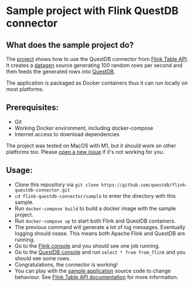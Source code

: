 # Sample project with Flink QuestDB connector
## What does the sample project do?
The [project](flink-questdb-connector/samples/datagen-to-questdb/src/main/java/io/questdb/flink/DatagenToQuestDB.java) shows how to use the QuestDB connector from [Flink Table API](https://nightlies.apache.org/flink/flink-docs-release-1.15/docs/connectors/table/overview/). It creates a [datagen](https://nightlies.apache.org/flink/flink-docs-release-1.15/docs/connectors/table/datagen/) source generating 100 random rows per second and then feeds the generated rows into [QuestDB](https://questdb.io). 

The application is packaged as Docker containers thus it can run locally on most platforms. 

## Prerequisites:
- Git
- Working Docker environment, including docker-compose
- Internet access to download dependencies

The project was tested on MacOS with M1, but it should work on other platforms too. Please [open a new issue](https://github.com/questdb/flink-questdb-connector/issues/new) if it's not working for you. 

## Usage:
- Clone this repository via `git clone https://github.com/questdb/flink-questdb-connector.git`
- `cd flink-questdb-connector/sample` to enter the directory with this sample.
- Run `docker-compose build` to build a docker image with the sample project.
- Run `docker-compose up` to start both Flink and QuestDB containers.
- The previous command will generate a lot of log messages. Eventually logging should cease. This means both Apache Flink and QuestDB are running. 
- Go to the [Flink console](http://localhost:8082/#/job/running) and you should see one job running.
- Go to the [QuestDB console](http://localhost:19000) and run `select * from from_flink` and you should see some rows.
- Congratulations, the connector is working!
- You can play with the [sample application](flink-questdb-connector/samples/datagen-to-questdb/src/main/java/io/questdb/flink/DatagenToQuestDB.java) source code to change behaviour. See [Flink Table API documentation](https://nightlies.apache.org/flink/flink-docs-release-1.15/docs/dev/table/tableapi/) for more information. 